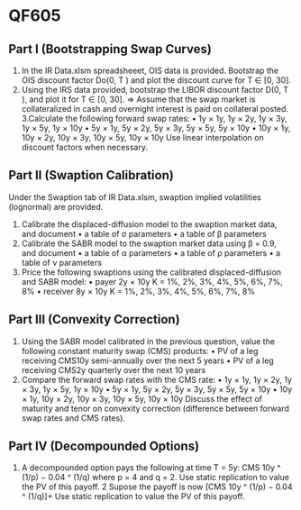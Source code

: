 # QF605

## Part I (Bootstrapping Swap Curves)
1. In the IR Data.xlsm spreadsheeet, OIS data is provided. Bootstrap the OIS discount factor Do(0, T ) and plot the discount curve for T ∈ [0, 30].
2. Using the IRS data provided, bootstrap the LIBOR discount factor D(0, T ), and plot it for T ∈ [0, 30].
⇒ Assume that the swap market is collateralized in cash and overnight interest is paid on collateral posted.
3.Calculate the following forward swap rates:
• 1y × 1y, 1y × 2y, 1y × 3y, 1y × 5y, 1y × 10y
• 5y × 1y, 5y × 2y, 5y × 3y, 5y × 5y, 5y × 10y
• 10y × 1y, 10y × 2y, 10y × 3y, 10y × 5y, 10y × 10y
Use linear interpolation on discount factors when necessary.

## Part II (Swaption Calibration)
Under the Swaption tab of IR Data.xlsm, swaption implied volatilities (lognormal) are provided.
1. Calibrate the displaced-diffusion model to the swaption market data, and document
• a table of σ parameters
• a table of β parameters
2. Calibrate the SABR model to the swaption market data using β = 0.9, and document
• a table of α parameters
• a table of ρ parameters
• a table of ν parameters
3. Price the following swaptions using the calibrated displaced-diffusion and SABR model:
• payer 2y × 10y K = 1%, 2%, 3%, 4%, 5%, 6%, 7%, 8%
• receiver 8y × 10y K = 1%, 2%, 3%, 4%, 5%, 6%, 7%, 8%

## Part III (Convexity Correction)
1. Using the SABR model calibrated in the previous question, value the following constant maturity swap (CMS) products:
• PV of a leg receiving CMS10y semi-annually over the next 5 years
• PV of a leg receiving CMS2y quarterly over the next 10 years
2. Compare the forward swap rates with the CMS rate:
• 1y × 1y, 1y × 2y, 1y × 3y, 1y × 5y, 1y × 10y
• 5y × 1y, 5y × 2y, 5y × 3y, 5y × 5y, 5y × 10y
• 10y × 1y, 10y × 2y, 10y × 3y, 10y × 5y, 10y × 10y
Discuss the effect of maturity and tenor on convexity correction (difference between forward swap rates and CMS rates).

## Part IV (Decompounded Options)
1. A decompounded option pays the following at time T = 5y:
  CMS 10y ^ (1/p) − 0.04 ^ (1/q)
where p = 4 and q = 2. Use static replication to value the PV of this payoff.
2 Supose the payoff is now
[CMS 10y ^ (1/p) − 0.04 ^ (1/q)]+
Use static replication to value the PV of this payoff.
